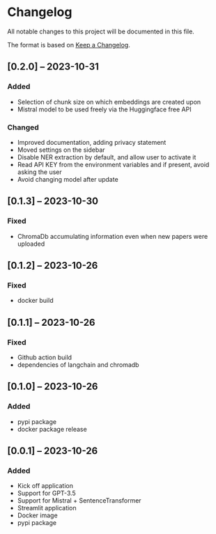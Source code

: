 # Changelog

All notable changes to this project will be documented in this file.

The format is based on [Keep a Changelog](https://keepachangelog.com/en/1.0.0/).


## [0.2.0] – 2023-10-31

### Added
+ Selection of chunk size on which embeddings are created upon
+ Mistral model to be used freely via the Huggingface free API 

### Changed
+ Improved documentation, adding privacy statement 
+ Moved settings on the sidebar
+ Disable NER extraction by default, and allow user to activate it
+ Read API KEY from the environment variables and if present, avoid asking the user
+ Avoid changing model after update



## [0.1.3] – 2023-10-30

### Fixed

+ ChromaDb accumulating information even when new papers were uploaded 

## [0.1.2] – 2023-10-26

### Fixed

+ docker build

## [0.1.1] – 2023-10-26

### Fixed

+ Github action build 
+ dependencies of langchain and chromadb 


## [0.1.0] – 2023-10-26

### Added

+ pypi package
+ docker package release

## [0.0.1] – 2023-10-26

### Added

+ Kick off application
+ Support for GPT-3.5
+ Support for Mistral + SentenceTransformer
+ Streamlit application 
+ Docker image 
+ pypi package

<!-- markdownlint-disable-file MD024 MD033 -->
